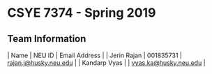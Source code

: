 # CSYE 7374 - Spring 2019

## Team Information

| Name | NEU ID | Email Address |
| Jerin Rajan | 001835731 | rajan.j@husky.neu.edu |
| Kandarp Vyas |  | vyas.ka@husky.neu.edu |


